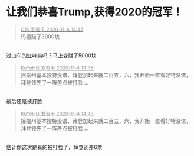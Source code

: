 # 让我们恭喜Trump,获得2020的冠军！


<div class="quote"><blockquote><font size="2"><a href="https://www.hostloc.com/forum.php?mod=redirect&amp;goto=findpost&amp;pid=9401773&amp;ptid=762270" target="_blank"><font color="#999999">G奶 发表于 2020-11-4 14:45</font></a></font><br />
玛德赔了3000块</blockquote></div><br />
过山车的滋味爽吗？马上变赚了5000块

<div class="quote"><blockquote><font size="2"><a href="https://www.hostloc.com/forum.php?mod=redirect&amp;goto=findpost&amp;pid=9401789&amp;ptid=762270" target="_blank"><font color="#999999">KuYeHQ 发表于 2020-11-4 14:48</font></a></font><br />
摇摆州基本投特没谱，拜登加起来就二百五，六，我开始一直看好特没谱，拜登领先了一阵差点被打脸 ...</blockquote></div><br />
最后还是被打脸

<div class="quote"><blockquote><font size="2"><a href="https://www.hostloc.com/forum.php?mod=redirect&amp;goto=findpost&amp;pid=9401789&amp;ptid=762270" target="_blank"><font color="#999999">KuYeHQ 发表于 2020-11-4 14:48</font></a></font><br />
摇摆州基本投特没谱，拜登加起来就二百五，六，我开始一直看好特没谱，拜登领先了一阵差点被打脸 ...</blockquote></div><br />
估计你这次是真的被打脸了，拜登还差6票
